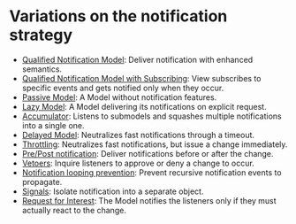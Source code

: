 # Variations on the notification strategy

   * [Qualified Notification Model](02_mvc_variations/05_qualified_notification_model.md): Deliver notification with enhanced semantics.
   * [Qualified Notification Model with Subscribing](02_mvc_variations/50_qualified_notification_model_with_subscribing.md): View subscribes to specific events and gets notified only when they occur.
   * [Passive Model](02_mvc_variations/07_passive_model.md): A Model without notification features.
   * [Lazy Model](02_mvc_variations/lazy_model.md): A Model delivering its notifications on explicit request.
   * [Accumulator](02_mvc_variations/35_accumulator.md): Listens to submodels and squashes multiple notifications into a single one.
   * [Delayed Model](02_mvc_variations/40_delayed_model.md): Neutralizes fast notifications through a timeout.
   * [Throttling](02_mvc_variations/41_throttling.md): Neutralizes fast notifications, but issue a change immediately.
   * [Pre/Post notification](02_mvc_variations/47_pre_post_notification.md): Deliver notifications before or after the change.
   * [Vetoers](02_mvc_variations/48_vetoers.md): Inquire listeners to approve or deny a change to occur.
   * [Notification looping prevention](02_mvc_variations/28_notification_looping_prevention.md): Prevent recursive notification events to propagate.
   * [Signals](02_mvc_variations/49_signals.md): Isolate notification into a separate object.
   * [Request for Interest](02_mvc_variations/60_request_for_interest.md): The Model notifies the listeners only if they must actually react to the change.
